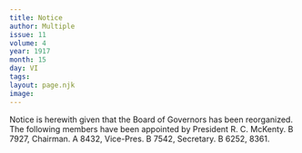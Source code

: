 ```yaml
---
title: Notice
author: Multiple
issue: 11
volume: 4
year: 1917
month: 15
day: VI
tags:
layout: page.njk
image:
---
```

Notice is herewith given that the Board of Governors has been reorganized. The following members have been appointed by President R. C. McKenty.    B 7927, Chairman.    A 8432, Vice-Pres.   B 7542, Secretary.    B 6252, 8361. 
